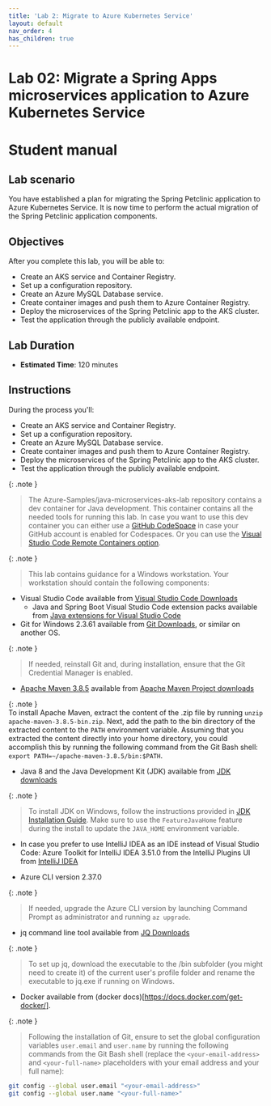 ```yaml
---
title: 'Lab 2: Migrate to Azure Kubernetes Service'
layout: default
nav_order: 4
has_children: true
---
```


# Lab 02: Migrate a Spring Apps microservices application to Azure Kubernetes Service

# Student manual

## Lab scenario

You have established a plan for migrating the Spring Petclinic application to Azure Kubernetes Service. It is now time to perform the actual migration of the Spring Petclinic application components.

## Objectives

After you complete this lab, you will be able to:

- Create an AKS service and Container Registry.
- Set up a configuration repository.
- Create an Azure MySQL Database service.
- Create container images and push them to Azure Container Registry.
- Deploy the microservices of the Spring Petclinic app to the AKS cluster.
- Test the application through the publicly available endpoint.

## Lab Duration

- **Estimated Time**: 120 minutes

## Instructions

During the process you'll:
- Create an AKS service and Container Registry.
- Set up a configuration repository.
- Create an Azure MySQL Database service.
- Create container images and push them to Azure Container Registry.
- Deploy the microservices of the Spring Petclinic app to the AKS cluster.
- Test the application through the publicly available endpoint.


{: .note }
> The Azure-Samples/java-microservices-aks-lab repository contains a dev container for Java development. This container contains all the needed tools for running this lab. In case you want to use this dev container you can either use a [GitHub CodeSpace](https://github.com/features/codespaces) in case your GitHub account is enabled for Codespaces. Or you can use the [Visual Studio Code Remote Containers option](https://code.visualstudio.com/docs/remote/containers).

{: .note }
> This lab contains guidance for a Windows workstation. Your workstation should contain the following components:

- Visual Studio Code available from [Visual Studio Code Downloads](https://code.visualstudio.com/download)
  - Java and Spring Boot Visual Studio Code extension packs available from [Java extensions for Visual Studio Code](https://code.visualstudio.com/docs/java/extensions)
- Git for Windows 2.3.61 available from [Git Downloads](https://git-scm.com/downloads), or similar on another OS.

{: .note }
> If needed, reinstall Git and, during installation, ensure that the Git Credential Manager is enabled.

- [Apache Maven 3.8.5](apache-maven-3.8.5-bin.zip) available from [Apache Maven Project downloads](https://maven.apache.org/download.cgi)

{: .note }  
To install Apache Maven, extract the content of the .zip file by running `unzip apache-maven-3.8.5-bin.zip`. Next, add the path to the bin directory of the extracted content to the `PATH` environment variable. Assuming that you extracted the content directly into your home directory, you could accomplish this by running the following command from the Git Bash shell: `export PATH=~/apache-maven-3.8.5/bin:$PATH`.

- Java 8 and the Java Development Kit (JDK) available from [JDK downloads](https://aka.ms/download-jdk/microsoft-jdk-17.0.5-windows-x64.msi)

{: .note }
> To install JDK on Windows, follow the instructions provided in [JDK Installation Guide](https://learn.microsoft.com/en-us/java/openjdk/install#install-on-windows). Make sure to use the `FeatureJavaHome` feature during the install to update the `JAVA_HOME` environment variable.

- In case you prefer to use IntelliJ IDEA as an IDE instead of Visual Studio Code: Azure Toolkit for IntelliJ IDEA 3.51.0 from the IntelliJ Plugins UI from [IntelliJ IDEA](https://www.jetbrains.com/idea/download/#section=windows)

- Azure CLI version 2.37.0

{: .note }
> If needed, upgrade the Azure CLI version by launching Command Prompt as administrator and running `az upgrade`.

- jq command line tool available from [JQ Downloads](https://stedolan.github.io/jq/)

{: .note }
> To set up jq, download the executable to the /bin subfolder (you might need to create it) of the current user's profile folder and rename the executable to jq.exe if running on Windows.

- Docker available from (docker docs)[https://docs.docker.com/get-docker/].

{: .note }
> Following the installation of Git, ensure to set the global configuration variables `user.email` and `user.name` by running the following commands from the Git Bash shell (replace the `<your-email-address>` and `<your-full-name>` placeholders with your email address and your full name):
```bash
git config --global user.email "<your-email-address>"
git config --global user.name "<your-full-name>"
```

